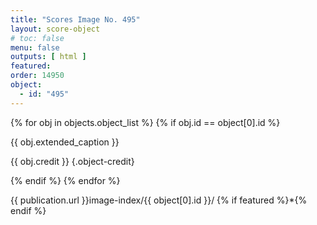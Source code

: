 ```yaml
---
title: "Scores Image No. 495"
layout: score-object
# toc: false
menu: false
outputs: [ html ]
featured: 
order: 14950
object:
  - id: "495"
---
```


{% for obj in objects.object_list %}
{% if obj.id == object[0].id %}

{{ obj.extended_caption }}

{{ obj.credit }} {.object-credit}

{% endif %}
{% endfor %}

<div class="object-credit object-url is-print-only">

{{ publication.url }}image-index/{{ object[0].id }}/ {% if featured %}*{% endif %}

</div>
